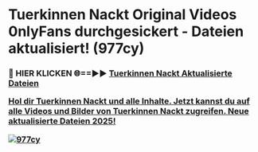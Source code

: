 # Tuerkinnen Nackt Original Videos 0nlyFans durchgesickert - Dateien aktualisiert! (977cy)

<h3>🔴 HIER KLICKEN 🌐==►► <a href="https://tinyurl.com/h6vf6nb8" rel="nofollow">Tuerkinnen Nackt Aktualisierte Dateien

Hol dir Tuerkinnen Nackt und alle Inhalte. Jetzt kannst du auf alle Videos und Bilder von Tuerkinnen Nackt zugreifen. Neue aktualisierte Dateien 2025!

[![977cy](https://i.imgur.com/sD4kR3V.gif)](https://tinyurl.com/h6vf6nb8)
